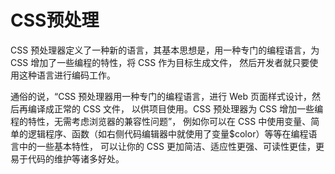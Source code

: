 # CSS预处理

CSS 预处理器定义了一种新的语言，其基本思想是，用一种专门的编程语言，为 CSS 增加了一些编程的特性，将 CSS 作为目标生成文件，
然后开发者就只要使用这种语言进行编码工作。

通俗的说，“CSS 预处理器用一种专门的编程语言，进行 Web 页面样式设计，然后再编译成正常的 CSS 文件，
以供项目使用。CSS 预处理器为 CSS 增加一些编程的特性，无需考虑浏览器的兼容性问题”，
例如你可以在 CSS 中使用变量、简单的逻辑程序、函数（如右侧代码编辑器中就使用了变量$color）等等在编程语言中的一些基本特性，
可以让你的 CSS 更加简洁、适应性更强、可读性更佳，更易于代码的维护等诸多好处。